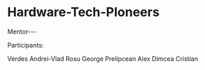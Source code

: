 Hardware-Tech-PIoneers
======================

Mentor---

Participants:

Verdes Andrei-Vlad
Rosu George
Prelipcean Alex
Dimcea Cristian 


